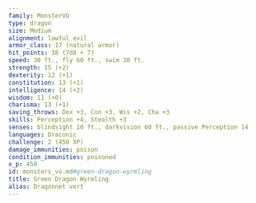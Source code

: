 ```yaml
---
family: MonsterVO
type: dragon
size: Medium
alignment: lawful evil
armor_class: 17 (natural armor)
hit_points: 38 (7d8 + 7)
speed: 30 ft., fly 60 ft., swim 30 ft.
strength: 15 (+2)
dexterity: 12 (+1)
constitution: 13 (+1)
intelligence: 14 (+2)
wisdom: 11 (+0)
charisma: 13 (+1)
saving_throws: Dex +3, Con +3, Wis +2, Cha +3
skills: Perception +4, Stealth +3
senses: blindsight 10 ft., darkvision 60 ft., passive Perception 14
languages: Draconic
challenge: 2 (450 XP)
damage_immunities: poison
condition_immunities: poisoned
x_p: 450
id: monsters_vo.md#green-dragon-wyrmling
title: Green Dragon Wyrmling
alias: Dragonnet vert
---
```


